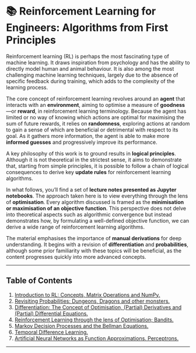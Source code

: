 # 📚 Reinforcement Learning for Engineers: Algorithms from First Principles

Reinforcement learning (RL) is perhaps the most fascinating type of machine learning. It draws inspiration from psychology and has the ability to directly model human and animal behaviour. It is also among the most challenging machine learning techniques, largely due to the absence of specific feedback during training, which adds to the complexity of the learning process.

The core concept of reinforcement learning revolves around an **agent** that interacts with an **environment**, aiming to optimise a measure of **goodness**—or **reward**, in reinforcement learning terminology. Because the agent has limited or no way of knowing which actions are optimal for maximising the sum of future rewards, it relies on **randomness**, exploring actions at random to gain a sense of which are beneficial or detrimental with respect to its goal. As it gathers more information, the agent is able to make more **informed guesses** and progressively improve its performance.

A key philosophy of this work is to ground results in **logical principles**. Although it is not theoretical in the strictest sense, it aims to demonstrate that, starting from simple principles, it is possible to follow a chain of logical consequences to derive key **update rules** for reinforcement learning algorithms.

In what follows, you’ll find a set of **lecture notes presented as Jupyter notebooks**. The approach taken here is to view everything through the lens of **optimisation**. Every algorithm discussed is framed as the **minimisation or maximisation of an objective function**. This perspective does not delve into theoretical aspects such as algorithmic convergence but instead demonstrates how, by formulating a well-defined objective function, we can derive a wide range of reinforcement learning algorithms.

The material emphasises the importance of **manual derivations** for deep understanding. It begins with a revision of **differentiation** and **probabilities**, although some prior familiarity with these topics will be beneficial, as the content progresses quickly into more advanced concepts.

---

## **Table of Contents**

1. [Introduction to RL: Concepts, Matrix Operations and NumPy.](./notebooks/01_introduction.ipynb)
2. [Revisiting Probabilities: Dungeons, Dragons and other monsters.](./notebooks/02_probabilities.ipynb)
3. [Differentiation: The Concept of Optimisation, (Partial) Derivatives and (Partial) Differential Equations.](./notebooks/03_derivatives.ipynb)
4. [Reinforcement Learning through the lens of Optimisation; Bandits.](./notebooks/04_bandits.ipynb)
5. [Markov Decision Processes and the Bellman Equations.](./notebooks/05_mdp.ipynb)
6. [Temporal Difference Learning.](./notebooks/06_tdlearing.ipynb)
7. [Artificial Neural Networks as Function Approximations. Perceptrons.](./notebooks/under-construction.ipynb)
---
